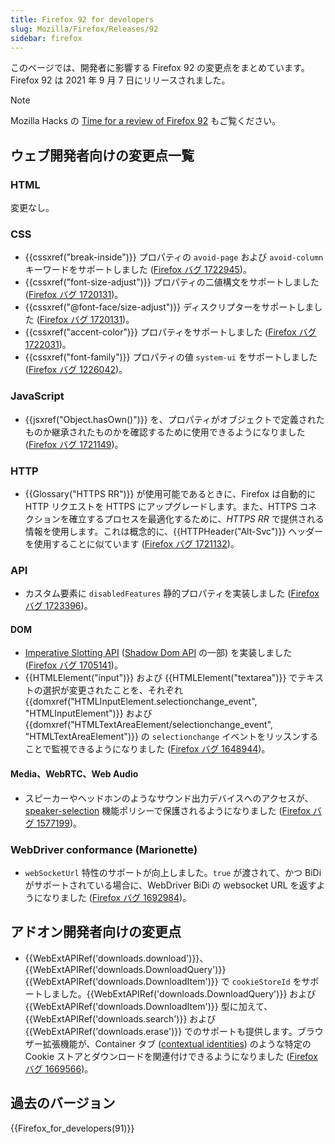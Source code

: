```yaml
---
title: Firefox 92 for developers
slug: Mozilla/Firefox/Releases/92
sidebar: firefox
---
```


このページでは、開発者に影響する Firefox 92 の変更点をまとめています。Firefox 92 は 2021 年 9 月 7 日にリリースされました。

> [!NOTE]
> Mozilla Hacks の [Time for a review of Firefox 92](https://hacks.mozilla.org/2021/09/time-for-a-review-of-firefox-92/) もご覧ください。

## ウェブ開発者向けの変更点一覧

### HTML

変更なし。

### CSS

- {{cssxref("break-inside")}} プロパティの `avoid-page` および `avoid-column` キーワードをサポートしました ([Firefox バグ 1722945](https://bugzil.la/1722945))。
- {{cssxref("font-size-adjust")}} プロパティの二値構文をサポートしました ([Firefox バグ 1720131](https://bugzil.la/1720131))。
- {{cssxref("@font-face/size-adjust")}} ディスクリプターをサポートしました ([Firefox バグ 1720131](https://bugzil.la/1720131))。
- {{cssxref("accent-color")}} プロパティをサポートしました ([Firefox バグ 1722031](https://bugzil.la/1722031))。
- {{cssxref("font-family")}} プロパティの値 `system-ui` をサポートしました ([Firefox バグ 1226042](https://bugzil.la/1226042))。

### JavaScript

- {{jsxref("Object.hasOwn()")}} を、プロパティがオブジェクトで定義されたものか継承されたものかを確認するために使用できるようになりました ([Firefox バグ 1721149](https://bugzil.la/1721149))。

### HTTP

- {{Glossary("HTTPS RR")}} が使用可能であるときに、Firefox は自動的に HTTP リクエストを HTTPS にアップグレードします。また、HTTPS コネクションを確立するプロセスを最適化するために、_HTTPS RR_ で提供される情報を使用します。これは概念的に、{{HTTPHeader("Alt-Svc")}} ヘッダーを使用することに似ています ([Firefox バグ 1721132](https://bugzil.la/1721132))。

### API

- カスタム要素に `disabledFeatures` 静的プロパティを実装しました ([Firefox バグ 1723396](https://bugzil.la/1723396))。

#### DOM

- [Imperative Slotting API](/ja/docs/Web/API/HTMLSlotElement) ([Shadow Dom API](/ja/docs/Web/API/Web_components/Using_shadow_DOM) の一部) を実装しました ([Firefox バグ 1705141](https://bugzil.la/1705141))。
- {{HTMLElement("input")}} および {{HTMLElement("textarea")}} でテキストの選択が変更されたことを、それぞれ {{domxref("HTMLInputElement.selectionchange_event", "HTMLInputElement")}} および {{domxref("HTMLTextAreaElement/selectionchange_event", "HTMLTextAreaElement")}} の `selectionchange` イベントをリッスンすることで監視できるようになりました ([Firefox バグ 1648944](https://bugzil.la/1648944))。

#### Media、WebRTC、Web Audio

- スピーカーやヘッドホンのようなサウンド出力デバイスへのアクセスが、[speaker-selection](speaker-selection) 機能ポリシーで保護されるようになりました ([Firefox バグ 1577199](https://bugzil.la/1577199))。

### WebDriver conformance (Marionette)

- `webSocketUrl` 特性のサポートが向上しました。`true` が渡されて、かつ BiDi がサポートされている場合に、WebDriver BiDi の websocket URL を返すようになりました ([Firefox バグ 1692984](https://bugzil.la/1692984))。

## アドオン開発者向けの変更点

- {{WebExtAPIRef('downloads.download')}}、{{WebExtAPIRef('downloads.DownloadQuery')}}
  {{WebExtAPIRef('downloads.DownloadItem')}} で `cookieStoreId` をサポートしました。{{WebExtAPIRef('downloads.DownloadQuery')}} および {{WebExtAPIRef('downloads.DownloadItem')}} 型に加えて、{{WebExtAPIRef('downloads.search')}} および {{WebExtAPIRef('downloads.erase')}} でのサポートも提供します。ブラウザー拡張機能が、Container タブ ([contextual identities](/ja/docs/Mozilla/Add-ons/WebExtensions/Work_with_contextual_identities)) のような特定の Cookie ストアとダウンロードを関連付けできるようになりました ([Firefox バグ 1669566](https://bugzil.la/1669566))。

## 過去のバージョン

{{Firefox_for_developers(91)}}
